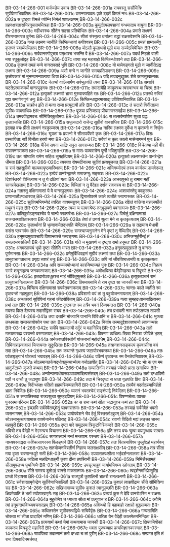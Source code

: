 BR-03-14-266-001	मार्कण्डेय उवाच
BR-03-14-266-001a	राघवस्तु ससौमित्रिः सुग्रीवेणाभिपालितः
BR-03-14-266-001c	वसन्माल्यवतः पृष्ठे ददर्श विमलं नभः
BR-03-14-266-002a	स दृष्ट्वा विमले व्योम्नि निर्मलं शशलक्षणम्
BR-03-14-266-002c	ग्रहनक्षत्रताराभिरनुयातममित्रहा
BR-03-14-266-003a	कुमुदोत्पलपद्मानां गन्धमादाय वायुना
BR-03-14-266-003c	महीधरस्थः शीतेन सहसा प्रतिबोधितः
BR-03-14-266-004a	प्रभाते लक्ष्मणं वीरमभ्यभाषत दुर्मनाः
BR-03-14-266-004c	सीतां संस्मृत्य धर्मात्मा रुद्धां राक्षसवेश्मनि
BR-03-14-266-005a	गच्छ लक्ष्मण जानीहि किष्किन्धायां कपीश्वरम्
BR-03-14-266-005c	प्रमत्तं ग्राम्यधर्मेषु कृतघ्नं स्वार्थपण्डितम्
BR-03-14-266-006a	योऽसौ कुलाधमो मूढो मया राज्येऽभिषेचितः
BR-03-14-266-006c	सर्ववानरगोपुच्छा यमृक्षाश्च भजन्ति वै
BR-03-14-266-007a	यदर्थं निहतो वाली मया रघुकुलोद्वह
BR-03-14-266-007c	त्वया सह महाबाहो किष्किन्धोपवने तदा
BR-03-14-266-008a	कृतघ्नं तमहं मन्ये वानरापसदं भुवि
BR-03-14-266-008c	यो मामेवङ्गतो मूढो न जानीतेऽद्य लक्ष्मण
BR-03-14-266-009a	असौ मन्ये न जानीते समयप्रतिपादनम्
BR-03-14-266-009c	कृतोपकारं मां नूनमवमन्याल्पया धिया
BR-03-14-266-010a	यदि तावदनुद्युक्तः शेते कामसुखात्मकः
BR-03-14-266-010c	नेतव्यो वालिमार्गेण सर्वभूतगतिं त्वया
BR-03-14-266-011a	अथापि घटतेऽस्माकमर्थे वानरपुङ्गवः
BR-03-14-266-011c	तमादायैहि काकुत्स्थ त्वरावान्भव मा चिरम्
BR-03-14-266-012a	इत्युक्तो लक्ष्मणो भ्रात्रा गुरुवाक्यहिते रतः
BR-03-14-266-012c	प्रतस्थे रुचिरं गृह्य समार्गणगुणं धनुः
BR-03-14-266-012e	किष्किन्धाद्वारमासाद्य प्रविवेशानिवारितः
BR-03-14-266-013a	सक्रोध इति तं मत्वा राजा प्रत्युद्ययौ हरिः
BR-03-14-266-013c	तं सदारो विनीतात्मा सुग्रीवः प्लवगाधिपः
BR-03-14-266-013e	पूजया प्रतिजग्राह प्रीयमाणस्तदर्हया
BR-03-14-266-014a	तमब्रवीद्रामवचः सौमित्रिरकुतोभयः
BR-03-14-266-014c	स तत्सर्वमशेषेण श्रुत्वा प्रह्वः कृताञ्जलिः
BR-03-14-266-015a	सभृत्यदारो राजेन्द्र सुग्रीवो वानराधिपः
BR-03-14-266-015c	इदमाह वचः प्रीतो लक्ष्मणं नरकुञ्जरम्
BR-03-14-266-016a	नास्मि लक्ष्मण दुर्मेधा न कृतघ्नो न निर्घृणः
BR-03-14-266-016c	श्रूयतां यः प्रयत्नो मे सीतापर्येषणे कृतः
BR-03-14-266-017a	दिशः प्रस्थापिताः सर्वे विनीता हरयो मया
BR-03-14-266-017c	सर्वेषां च कृतः कालो मासेनागमनं पुनः
BR-03-14-266-018a	यैरियं सवना साद्रिः सपुरा सागराम्बरा
BR-03-14-266-018c	विचेतव्या मही वीर सग्रामनगराकरा
BR-03-14-266-019a	स मासः पञ्चरात्रेण पूर्णो भवितुमर्हति
BR-03-14-266-019c	ततः श्रोष्यसि रामेण सहितः सुमहत्प्रियम्
BR-03-14-266-020a	इत्युक्तो लक्ष्मणस्तेन वानरेन्द्रेण धीमता
BR-03-14-266-020c	त्यक्त्वा रोषमदीनात्मा सुग्रीवं प्रत्यपूजयत्
BR-03-14-266-021a	स रामं सहसुग्रीवो माल्यवत्पृष्ठमास्थितम्
BR-03-14-266-021c	अभिगम्योदयं तस्य कार्यस्य प्रत्यवेदयत्
BR-03-14-266-022a	इत्येवं वानरेन्द्रास्ते समाजग्मुः सहस्रशः
BR-03-14-266-022c	दिशस्तिस्रो विचित्याथ न तु ये दक्षिणां गताः
BR-03-14-266-023a	आचख्युस्ते तु रामाय महीं सागरमेखलाम्
BR-03-14-266-023c	विचितां न तु वैदेह्या दर्शनं रावणस्य वा
BR-03-14-266-024a	गतास्तु दक्षिणामाशां ये वै वानरपुङ्गवाः
BR-03-14-266-024c	आशावांस्तेषु काकुत्स्थः प्राणानार्तोऽप्यधारयत्
BR-03-14-266-025a	द्विमासोपरमे काले व्यतीते प्लवगास्ततः
BR-03-14-266-025c	सुग्रीवमभिगम्येदं त्वरिता वाक्यमब्रुवन्
BR-03-14-266-026a	रक्षितं वालिना यत्तत्स्फीतं मधुवनं महत्
BR-03-14-266-026c	त्वया च प्लवगश्रेष्ठ तद्भुङ्क्ते पवनात्मजः
BR-03-14-266-027a	वालिपुत्रोऽङ्गदश्चैव ये चान्ये प्लवगर्षभाः
BR-03-14-266-027c	विचेतुं दक्षिणामाशां राजन्प्रस्थापितास्त्वया
BR-03-14-266-028a	तेषां तं प्रणयं श्रुत्वा मेने स कृतकृत्यताम्
BR-03-14-266-028c	कृतार्थानां हि भृत्यानामेतद्भवति चेष्टितम्
BR-03-14-266-029a	स तद्रामाय मेधावी शशंस प्लवगर्षभः
BR-03-14-266-029c	रामश्चाप्यनुमानेन मेने दृष्टां तु मैथिलीम्
BR-03-14-266-030a	हनूमत्प्रमुखाश्चापि विश्रान्तास्ते प्लवङ्गमाः
BR-03-14-266-030c	अभिजग्मुर्हरीन्द्रं तं रामलक्ष्मणसन्निधौ
BR-03-14-266-031a	गतिं च मुखवर्णं च दृष्ट्वा रामो हनूमतः
BR-03-14-266-031c	अगमत्प्रत्ययं भूयो दृष्टा सीतेति भारत
BR-03-14-266-032a	हनूमत्प्रमुखास्ते तु वानराः पूर्णमानसाः
BR-03-14-266-032c	प्रणेमुर्विधिवद्रामं सुग्रीवं लक्ष्मणं तथा
BR-03-14-266-033a	तानुवाचागतान्रामः प्रगृह्य सशरं धनुः
BR-03-14-266-033c	अपि मां जीवयिष्यध्वमपि वः कृतकृत्यता
BR-03-14-266-034a	अपि राज्यमयोध्यायां कारयिष्याम्यहं पुनः
BR-03-14-266-034c	निहत्य समरे शत्रूनाहृत्य जनकात्मजाम्
BR-03-14-266-035a	अमोक्षयित्वा वैदेहीमहत्वा च रिपून्रणे
BR-03-14-266-035c	हृतदारोऽवधूतश्च नाहं जीवितुमुत्सहे
BR-03-14-266-036a	इत्युक्तवचनं रामं प्रत्युवाचानिलात्मजः
BR-03-14-266-036c	प्रियमाख्यामि ते राम दृष्टा सा जानकी मया
BR-03-14-266-037a	विचित्य दक्षिणामाशां सपर्वतवनाकराम्
BR-03-14-266-037c	श्रान्ताः काले व्यतीते स्म दृष्टवन्तो महागुहाम्
BR-03-14-266-038a	प्रविशामो वयं तां तु बहुयोजनमायताम्
BR-03-14-266-038c	अन्धकारां सुविपिनां गहनां कीटसेविताम्
BR-03-14-266-039a	गत्वा सुमहदध्वानमादित्यस्य प्रभां ततः
BR-03-14-266-039c	दृष्टवन्तः स्म तत्रैव भवनं दिव्यमन्तरा
BR-03-14-266-040a	मयस्य किल दैत्यस्य तदासीद्वेश्म राघव
BR-03-14-266-040c	तत्र प्रभावती नाम तपोऽतप्यत तापसी
BR-03-14-266-041a	तया दत्तानि भोज्यानि पानानि विविधानि च
BR-03-14-266-041c	भुक्त्वा लब्धबलाः सन्तस्तयोक्तेन पथा ततः
BR-03-14-266-042a	निर्याय तस्मादुद्देशात्पश्यामो लवणाम्भसः
BR-03-14-266-042c	समीपे सह्यमलयौ दर्दुरं च महागिरिम्
BR-03-14-266-043a	ततो मलयमारुह्य पश्यन्तो वरुणालयम्
BR-03-14-266-043c	विषण्णा व्यथिताः खिन्ना निराशा जीविते भृशम्
BR-03-14-266-044a	अनेकशतविस्तीर्णं योजनानां महोदधिम्
BR-03-14-266-044c	तिमिनक्रझषावासं चिन्तयन्तः सुदुःखिताः
BR-03-14-266-045a	तत्रानशनसङ्कल्पं कृत्वासीना वयं तदा
BR-03-14-266-045c	ततः कथान्ते गृध्रस्य जटायोरभवत्कथा
BR-03-14-266-046a	ततः पर्वतशृङ्गाभं घोररूपं भयावहम्
BR-03-14-266-046c	पक्षिणं दृष्टवन्तः स्म वैनतेयमिवापरम्
BR-03-14-266-047a	सोऽस्मानतर्कयद्भोक्तुमथाभ्येत्य वचोऽब्रवीत्
BR-03-14-266-047c	भोः क एष मम भ्रातुर्जटायोः कुरुते कथाम्
BR-03-14-266-048a	सम्पातिर्नाम तस्याहं ज्येष्ठो भ्राता खगाधिपः
BR-03-14-266-048c	अन्योन्यस्पर्धयारूढावावामादित्यसंसदम्
BR-03-14-266-049a	ततो दग्धाविमौ पक्षौ न दग्धौ तु जटायुषः
BR-03-14-266-049c	तदा मे चिरदृष्टः स भ्राता गृध्रपतिः प्रियः
BR-03-14-266-049e	निर्दग्धपक्षः पतितो ह्यहमस्मिन्महागिरौ
BR-03-14-266-050a	तस्यैवं वदतोऽस्माभिर्हतो भ्राता निवेदितः
BR-03-14-266-050c	व्यसनं भवतश्चेदं सङ्क्षेपाद्वै निवेदितम्
BR-03-14-266-051a	स सम्पातिस्तदा राजञ्श्रुत्वा सुमहदप्रियम्
BR-03-14-266-051c	विषण्णचेताः पप्रच्छ पुनरस्मानरिन्दम
BR-03-14-266-052a	कः स रामः कथं सीता जटायुश्च कथं हतः
BR-03-14-266-052c	इच्छामि सर्वमेवैतच्छ्रोतुं प्लवगसत्तमाः
BR-03-14-266-053a	तस्याहं सर्वमेवैतं भवतो व्यसनागमम्
BR-03-14-266-053c	प्रायोपवेशने चैव हेतुं विस्तरतोऽब्रुवम्
BR-03-14-266-054a	सोऽस्मानुत्थापयामास वाक्येनानेन पक्षिराट्
BR-03-14-266-054c	रावणो विदितो मह्यं लङ्का चास्य महापुरी
BR-03-14-266-055a	दृष्टा पारे समुद्रस्य त्रिकूटगिरिकन्दरे
BR-03-14-266-055c	भवित्री तत्र वैदेही न मेऽस्त्यत्र विचारणा
BR-03-14-266-056a	इति तस्य वचः श्रुत्वा वयमुत्थाय सत्वराः
BR-03-14-266-056c	सागरप्लवने मन्त्रं मन्त्रयामः परन्तप
BR-03-14-266-057a	नाध्यवस्यद्यदा कश्चित्सागरस्य विलङ्घने
BR-03-14-266-057c	ततः पितरमाविश्य पुप्लुवेऽहं महार्णवम्
BR-03-14-266-057e	शतयोजनविस्तीर्णं निहत्य जलराक्षसीम्
BR-03-14-266-058a	तत्र सीता मया दृष्टा रावणान्तःपुरे सती
BR-03-14-266-058c	उपवासतपःशीला भर्तृदर्शनलालसा
BR-03-14-266-058e	जटिला मलदिग्धाङ्गी कृशा दीना तपस्विनी
BR-03-14-266-059a	निमित्तैस्तामहं सीतामुपलभ्य पृथग्विधैः
BR-03-14-266-059c	उपसृत्याब्रुवं चार्यामभिगम्य रहोगताम्
BR-03-14-266-060a	सीते रामस्य दूतोऽहं वानरो मारुतात्मजः
BR-03-14-266-060c	त्वद्दर्शनमभिप्रेप्सुरिह प्राप्तो विहायसा
BR-03-14-266-061a	राजपुत्रौ कुशलिनौ भ्रातरौ रामलक्ष्मणौ
BR-03-14-266-061c	सर्वशाखामृगेन्द्रेण सुग्रीवेणाभिपालितौ
BR-03-14-266-062a	कुशलं त्वाब्रवीद्रामः सीते सौमित्रिणा सह
BR-03-14-266-062c	सखिभावाच्च सुग्रीवः कुशलं त्वानुपृच्छति
BR-03-14-266-063a	क्षिप्रमेष्यति ते भर्ता सर्वशाखामृगैः सह
BR-03-14-266-063c	प्रत्ययं कुरु मे देवि वानरोऽस्मि न राक्षसः
BR-03-14-266-064a	मुहूर्तमिव च ध्यात्वा सीता मां प्रत्युवाच ह
BR-03-14-266-064c	अवैमि त्वां हनूमन्तमविन्ध्यवचनादहम्
BR-03-14-266-065a	अविन्ध्यो हि महाबाहो राक्षसो वृद्धसम्मतः
BR-03-14-266-065c	कथितस्तेन सुग्रीवस्त्वद्विधैः सचिवैर्वृतः
BR-03-14-266-066a	गम्यतामिति चोक्त्वा मां सीता प्रादादिमं मणिम्
BR-03-14-266-066c	धारिता येन वैदेही कालमेतमनिन्दिता
BR-03-14-266-067a	प्रत्ययार्थं कथां चेमां कथयामास जानकी
BR-03-14-266-067c	क्षिप्तामिषीकां काकस्य चित्रकूटे महागिरौ
BR-03-14-266-067e	भवता पुरुषव्याघ्र प्रत्यभिज्ञानकारणात्
BR-03-14-266-068a	श्रावयित्वा तदात्मानं ततो दग्ध्वा च तां पुरीम्
BR-03-14-266-068c	सम्प्राप्त इति तं रामः प्रियवादिनमर्चयत्
